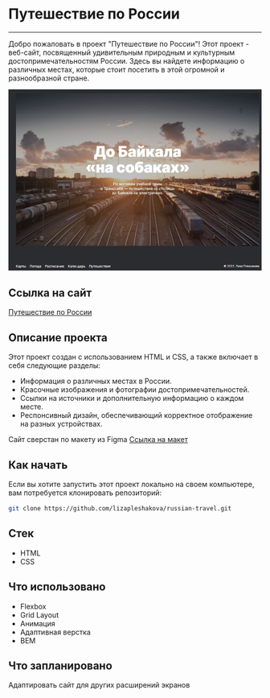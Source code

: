 # Путешествие по России
---
Добро пожаловать в проект "Путешествие по России"! Этот проект - веб-сайт, посвященный удивительным природным и культурным достопримечательностям России. Здесь вы найдете информацию о различных местах, которые стоит посетить в этой огромной и разнообразной стране.

![screenshot](images/screenshot.JPG)

## Ссылка на сайт

[Путешествие по России](https://lizapleshakova.github.io/russian-travel/)

## Описание проекта

Этот проект создан с использованием HTML и CSS, а также включает в себя следующие разделы:

- Информация о различных местах в России.
- Красочные изображения и фотографии достопримечательностей.
- Ссылки на источники и дополнительную информацию о каждом месте.
- Респонсивный дизайн, обеспечивающий корректное отображение на разных устройствах.

Сайт сверстан по макету из Figma [Ссылка на макет](https://www.figma.com/file/5S2WSbEFL6awjVWJ0NWL8Q/Sprint-3_-Russia-_-desktop-mobile?node-id=28503%3A0)

## Как начать

Если вы хотите запустить этот проект локально на своем компьютере, вам потребуется клонировать репозиторий:

```bash
git clone https://github.com/lizapleshakova/russian-travel.git
```

## Стек
* HTML
* CSS

## Что использовано
* Flexbox
* Grid Layout
* Анимация
* Адаптивная верстка
* BEM

## Что запланировано
Адаптировать сайт для других расширений экранов



